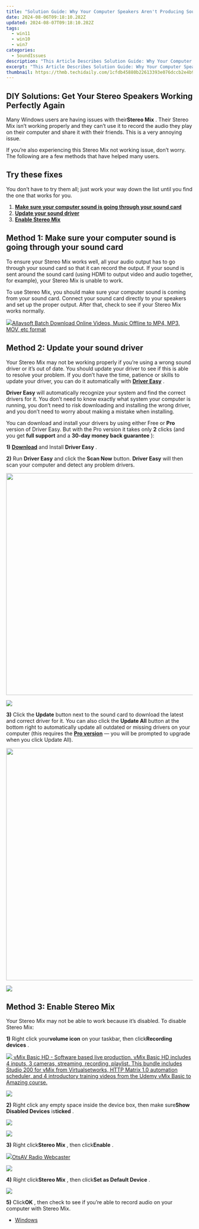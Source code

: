 ```yaml
---
title: "Solution Guide: Why Your Computer Speakers Aren't Producing Sound After Being Connected"
date: 2024-08-06T09:18:10.282Z
updated: 2024-08-07T09:18:10.282Z
tags:
  - win11
  - win10
  - win7
categories:
  - SoundIssues
description: "This Article Describes Solution Guide: Why Your Computer Speakers Aren't Producing Sound After Being Connected"
excerpt: "This Article Describes Solution Guide: Why Your Computer Speakers Aren't Producing Sound After Being Connected"
thumbnail: https://thmb.techidaily.com/1cfdb45880b22613393e076dccb2e4b9121be109b6dcfeb0d6890b8517504874.jpg
---
```


## DIY Solutions: Get Your Stereo Speakers Working Perfectly Again

Many Windows users are having issues with their**Stereo Mix** . Their Stereo Mix isn’t working properly and they can’t use it to record the audio they play on their computer and share it with their friends. This is a very annoying issue.

 If you’re also experiencing this Stereo Mix not working issue, don’t worry. The following are a few methods that have helped many users.

## Try these fixes

 You don’t have to try them all; just work your way down the list until you find the one that works for you.

1. [**Make sure your computer sound is going through your sound card**](https://tools.techidaily.com/drivereasy/download/)
2. [**Update your sound driver**](https://tools.techidaily.com/drivereasy/download/)
3. [**Enable Stereo Mix**](https://tools.techidaily.com/drivereasy/download/)

##  Method 1: Make sure your computer sound is going through your sound card

 To ensure your Stereo Mix works well, all your audio output has to go through your sound card so that it can record the output. If your sound is sent around the sound card (using HDMI to output video and audio together, for example), your Stereo Mix is unable to work.

 To use Stereo Mix, you should make sure your computer sound is coming from your sound card. Connect your sound card directly to your speakers and set up the proper output. After that, check to see if your Stereo Mix works normally.

<!-- affiliate ads begin -->
<a href="https://secure.2checkout.com/order/checkout.php?PRODS=4631056&QTY=1&AFFILIATE=108875&CART=1"><img src="https://secure.avangate.com/images/merchant/997e65474a248252883b485717f7d098/products/buy-windows.png" border="0">Allavsoft Batch Download Online Videos, Music Offline to MP4, MP3, MOV, etc format </a>
<!-- affiliate ads end -->
##  Method 2: Update your sound driver

 Your Stereo Mix may not be working properly if you’re using a wrong sound driver or it’s out of date. You should update your driver to see if this is able to resolve your problem. If you don’t have the time, patience or skills to update your driver, you can do it automatically with [**Driver Easy**](https://tools.techidaily.com/drivereasy/download/) .

**Driver Easy**  will automatically recognize your system and find the correct drivers for it. You don’t need to know exactly what system your computer is running, you don’t need to risk downloading and installing the wrong driver, and you don’t need to worry about making a mistake when installing.

 You can download and install your drivers by using either Free or **Pro**  version of Driver Easy. But with the Pro version it takes only **2**  clicks (and you get **full support** and a **30-day money back guarantee** ):

**1)** [**Download**](https://tools.techidaily.com/drivereasy/download/) and Install **Driver Easy** .

**2)** Run **Driver Easy** and click the **Scan Now** button. **Driver Easy**  will then scan your computer and detect any problem drivers.

<!-- affiliate ads begin -->
<a href="https://appsumo.8odi.net/c/5597632/2087484/7443" target="_top" id="2087484"><img src="//a.impactradius-go.com/display-ad/7443-2087484" border="0" alt="" width="1200" height="600"/></a><img height="0" width="0" src="https://appsumo.8odi.net/i/5597632/2087484/7443" style="position:absolute;visibility:hidden;" border="0" />
<!-- affiliate ads end -->
![](https://images.drivereasy.com/wp-content/uploads/2018/03/img_5abddea556a6b.png)

**3)**  Click the **Update**  button next to the sound card to download the latest and correct driver for it. You can also click the **Update All**  button at the bottom right to automatically update all outdated or missing drivers on your computer (this requires the **[Pro version](https://tools.techidaily.com/drivereasy/download/)**  — you will be prompted to upgrade when you click Update All).

<!-- affiliate ads begin -->
<a href="https://thefitville.pxf.io/c/5597632/1526796/15852" target="_top" id="1526796"><img src="//a.impactradius-go.com/display-ad/15852-1526796" border="0" alt="" width="1200" height="628"/></a><img height="0" width="0" src="https://imp.pxf.io/i/5597632/1526796/15852" style="position:absolute;visibility:hidden;" border="0" />
<!-- affiliate ads end -->
![](https://images.drivereasy.com/wp-content/uploads/2018/03/img_5abddeecd0d61.jpg)

##  Method 3: Enable Stereo Mix

 Your Stereo Mix may not be able to work because it’s disabled. To disable Stereo Mix:

**1)** Right click your**volume icon** on your taskbar, then click**Recording devices** .

<!-- affiliate ads begin -->
<a href="https://secure.2checkout.com/order/checkout.php?PRODS=4718728&QTY=1&AFFILIATE=108875&CART=1"> <img src="https://secure.avangate.com/images/merchant/ce9a6fb2becc2d235e62b125e9260102/products/vMixCallScreenshot1-large.jpg" border="0"> vMix Basic HD - Software based live production. vMix Basic HD includes 4 inputs, 3 cameras, streaming, recording, playlist. 
This bundle includes Studio 200 for vMix from Virtualsetworks, HTTP Matrix 1.0 automation scheduler, and 4 introductory training videos from the Udemy vMix Basic to Amazing course. </a>
<!-- affiliate ads end -->
![](https://images.drivereasy.com/wp-content/uploads/2018/03/img_5abde029539aa.png)

**2)** Right click any empty space inside the device box, then make sure**Show Disabled Devices** is**ticked** .

<!-- affiliate ads begin -->
<a href="https://secure.2checkout.com/order/checkout.php?PRODS=4620778&QTY=1&AFFILIATE=108875&CART=1"><img src="https://secure.avangate.com/images/merchant/07dd4d5a72f5740ef0f035f201951476/728__90banner.jpg" border="0"></a>
<!-- affiliate ads end -->
![](https://images.drivereasy.com/wp-content/uploads/2018/03/img_5abde288b285c.png)

**3)** Right click**Stereo Mix** , then click**Enable** .

<!-- affiliate ads begin -->
<a href="https://otszone.ots7.com/order/checkout.php?PRODS=4713322&QTY=1&AFFILIATE=108875&CART=1"><img src="https://green.ots7.com/screenshots/OtsAV/OtsAVRadio1.90-300x188.jpg" border="0">OtsAV Radio Webcaster</a>
<!-- affiliate ads end -->
![](https://images.drivereasy.com/wp-content/uploads/2018/03/img_5abde32cf0472.png)

**4)** Right click**Stereo Mix** , then click**Set as Default Device** .

![](https://images.drivereasy.com/wp-content/uploads/2018/03/img_5abde42a1495a.png)

**5)** Click**OK** , then check to see if you’re able to record audio on your computer with Stereo Mix.

* [Windows](https://tools.techidaily.com/drivereasy/download/)

<ins class="adsbygoogle"
     style="display:block"
     data-ad-format="autorelaxed"
     data-ad-client="ca-pub-7571918770474297"
     data-ad-slot="1223367746"></ins>



<ins class="adsbygoogle"
     style="display:block"
     data-ad-client="ca-pub-7571918770474297"
     data-ad-slot="8358498916"
     data-ad-format="auto"
     data-full-width-responsive="true"></ins>
